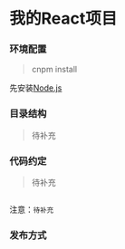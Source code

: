# 我的React项目

### 环境配置
> cnpm install

先安装[Node.js](https://nodejs.org/zh-cn/)


### 目录结构
> 待补充


### 代码约定
> 待补充

```js


```
注意：`待补充`


### 发布方式
```js

```